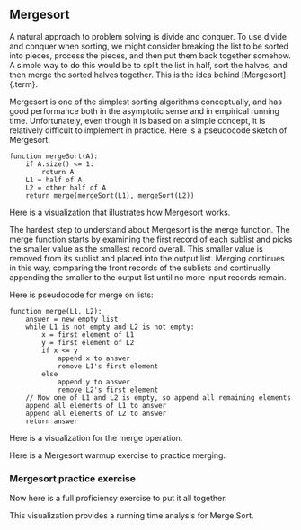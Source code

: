 
## Mergesort

A natural approach to problem solving is divide and conquer. To use
divide and conquer when sorting, we might consider breaking the list to
be sorted into pieces, process the pieces, and then put them back
together somehow. A simple way to do this would be to split the list in
half, sort the halves, and then merge the sorted halves together. This
is the idea behind [Mergesort]{.term}.

Mergesort is one of the simplest sorting algorithms conceptually, and
has good performance both in the asymptotic sense and in empirical
running time. Unfortunately, even though it is based on a simple
concept, it is relatively difficult to implement in practice. Here is a
pseudocode sketch of Mergesort:

    function mergeSort(A):
        if A.size() <= 1:
            return A
        L1 = half of A
        L2 = other half of A
        return merge(mergeSort(L1), mergeSort(L2))

Here is a visualization that illustrates how Mergesort works.

<avembed id="mergesortAV" src="Sorting/mergesortAV.html" type="ss" name="Mergesort Visualization"/>

The hardest step to understand about Mergesort is the merge function.
The merge function starts by examining the first record of each sublist
and picks the smaller value as the smallest record overall. This smaller
value is removed from its sublist and placed into the output list.
Merging continues in this way, comparing the front records of the
sublists and continually appending the smaller to the output list until
no more input records remain.

Here is pseudocode for merge on lists:

    function merge(L1, L2):
        answer = new empty list
        while L1 is not empty and L2 is not empty:
            x = first element of L1
            y = first element of L2
            if x <= y
                append x to answer
                remove L1's first element
            else
                append y to answer
                remove L2's first element
        // Now one of L1 and L2 is empty, so append all remaining elements
        append all elements of L1 to answer
        append all elements of L2 to answer
        return answer

Here is a visualization for the merge operation.

<inlineav id="mergesortCON" src="Sorting/mergesortCON.js" name="Merging Slideshow"/>

Here is a Mergesort warmup exercise to practice merging.

<avembed id="MergesortMergePRO" src="Sorting/MergesortMergePRO.html" type="ka" name="Mergesort Merging Proficiency Exercise"/>

### Mergesort practice exercise

Now here is a full proficiency exercise to put it all together.

<avembed id="mergesortPRO" src="Sorting/mergesortPRO.html" type="pe" name="Mergesort Proficiency Exercise"/>

This visualization provides a running time analysis for Merge Sort.

<inlineav id="MergeSortAnalysisCON" src="Sorting/MergeSortAnalysisCON.js" name="Mergesort Analysis Slideshow" links="Sorting/MergeSortAnalysisCON.css"/>
